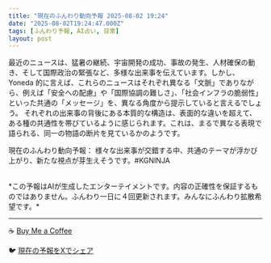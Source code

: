 ```yaml
---
title: "現在のふんわり動向予報 2025-08-02 19:24"
date: "2025-08-02T19:24:47.000Z"
tags: [ふんわり予報, AI占い, 日常]
layout: post
---
```


最近のニュースは、猛暑の継続、宇宙開発の成功、事故の発生、人材確保の動き、そして国際政治の緊張など、多様な出来事を伝えています。しかし、Yoneda 的に言えば、これらのニュースはそれぞれ異なる「文脈」でありながら、例えば「安全への配慮」や「国際協調の難しさ」、「社会インフラの脆弱性」といった共通の「メッセージ」を、異なる角度から提示していると言えるでしょう。  それぞれの出来事の背後にある本質的な構造は、表面的な違いを超えて、ある種の共通性を帯びているように感じられます。これは、まるで異なる表現で語られる、同一の物語の断片を見ているかのようです。

現在のふんわり動向予報：
様々な出来事が交錯する中、共通のテーマが浮かび上がり、新たな視点が芽生えそうです。#KGNINJA

<br>
*この予報はAIが生成したエンターテイメントです。内容の正確性を保証するものではありません。ふんわり一日に４回更新されます。みんなにふんわり拡散希望です。*

---
☕️ [Buy Me a Coffee](https://www.buymeacoffee.com/kgninja)

🐦 [現在の予報をXでシェア](https://twitter.com/intent/tweet?text=%E7%8F%BE%E5%9C%A8%E3%81%AE%E3%81%B5%E3%82%93%E3%82%8F%E3%82%8A%E4%BA%88%E5%A0%B1%3A%20%E3%80%8C%E6%9C%80%E8%BF%91%E3%81%AE%E3%83%8B%E3%83%A5%E3%83%BC%E3%82%B9%E3%81%AF%E3%80%81%E7%8C%9B%E6%9A%91%E3%81%AE%E7%B6%99%E7%B6%9A%E3%80%81%E5%AE%87%E5%AE%99%E9%96%8B%E7%99%BA%E3%81%AE%E6%88%90%E5%8A%9F%E3%80%81%E4%BA%8B%E6%95%85%E3%81%AE%E7%99%BA%E7%94%9F%E3%80%81%E4%BA%BA%E6%9D%90%E7%A2%BA%E4%BF%9D%E3%81%AE%E5%8B%95%E3%81%8D%E3%80%81%E3%81%9D%E3%81%97%E3%81%A6%E5%9B%BD%E9%9A%9B%E6%94%BF%E6%B2%BB%E3%81%AE%E7%B7%8A%E5%BC%B5%E3%81%AA%E3%81%A9%E3%80%81%E5%A4%9A%E6%A7%98%E3%81%AA%E5%87%BA%E6%9D%A5%E4%BA%8B%E3%82%92%E4%BC%9D%E3%81%88%E3%81%A6%E3%81%84%E3%81%BE%E3%81%99%E3%80%82%E3%80%8D%23KGNINJA%20%E7%B6%9A%E3%81%8D%E3%81%AF%E3%83%96%E3%83%AD%E3%82%B0%E3%81%A7%EF%BC%81%F0%9F%91%87&url=https%3A%2F%2Fkg-ninja.github.io%2FFunwariyoso%2F)
